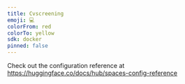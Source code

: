 ```yaml
---
title: Cvscreening
emoji: 💻
colorFrom: red
colorTo: yellow
sdk: docker
pinned: false
---
```


Check out the configuration reference at https://huggingface.co/docs/hub/spaces-config-reference

